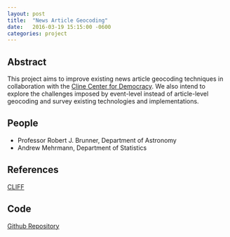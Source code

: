 ```yaml
---
layout: post
title:  "News Article Geocoding"
date:   2016-03-19 15:15:00 -0600
categories: project
---
```


## Abstract

This project aims to improve existing news article geocoding techniques in collaboration with the [Cline Center for Democracy](http://www.clinecenter.illinois.edu/). We also intend to explore the challenges imposed by event-level instead of article-level geocoding and survey existing technologies and implementations.  

## People

* Professor Robert J. Brunner, Department of Astronomy 
* Andrew Mehrmann, Department of Statistics


## References

[CLIFF](http://cliff.mediameter.org/)

## Code

[Github Repository](https://github.com/UI-DataScience/Text-Analytics/tree/master/Geocoding)
